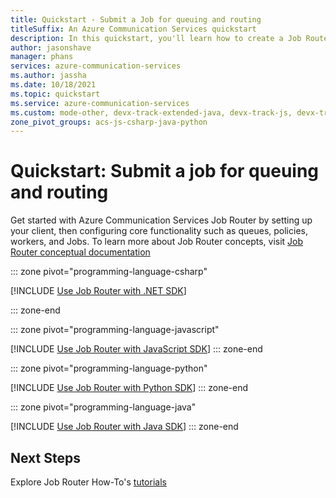 ```yaml
---
title: Quickstart - Submit a Job for queuing and routing
titleSuffix: An Azure Communication Services quickstart
description: In this quickstart, you'll learn how to create a Job Router client, Distribution Policy, Queue, and Job within your Azure Communication Services resource.
author: jasonshave
manager: phans
services: azure-communication-services
ms.author: jassha
ms.date: 10/18/2021
ms.topic: quickstart
ms.service: azure-communication-services
ms.custom: mode-other, devx-track-extended-java, devx-track-js, devx-track-python
zone_pivot_groups: acs-js-csharp-java-python
---
```

# Quickstart: Submit a job for queuing and routing

Get started with Azure Communication Services Job Router by setting up your client, then configuring core functionality such as queues, policies, workers, and Jobs. To learn more about Job Router concepts, visit [Job Router conceptual documentation](../../concepts/router/concepts.md)

::: zone pivot="programming-language-csharp"

[!INCLUDE [Use Job Router with .NET SDK](./includes/router-quickstart-net.md)]

::: zone-end

::: zone pivot="programming-language-javascript"

[!INCLUDE [Use Job Router with JavaScript SDK](./includes/router-quickstart-javascript.md)]
::: zone-end

::: zone pivot="programming-language-python"

[!INCLUDE [Use Job Router with Python SDK](./includes/router-quickstart-python.md)]
::: zone-end

::: zone pivot="programming-language-java"

[!INCLUDE [Use Job Router with Java SDK](./includes/router-quickstart-java.md)]
::: zone-end

## Next Steps
Explore Job Router How-To's [tutorials](/azure/communication-services/concepts/router/concepts#check-out-our-how-to-guides)

<!-- LINKS -->
[subscribe_events]: ../../how-tos/router-sdk/subscribe-events.md
[worker_registered_event]: ../../how-tos/router-sdk/subscribe-events.md#microsoftcommunicationrouterworkerregistered
[job_classified_event]: ../../how-tos/router-sdk/subscribe-events.md#microsoftcommunicationrouterjobclassified
[offer_issued_event]: ../../how-tos/router-sdk/subscribe-events.md#microsoftcommunicationrouterworkerofferissued
[offer_accepted_event]: ../../how-tos/router-sdk/subscribe-events.md#microsoftcommunicationrouterworkerofferaccepted
